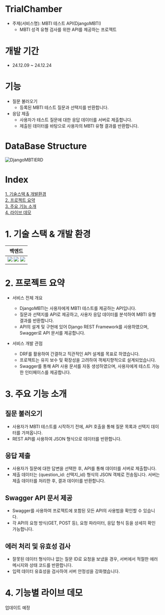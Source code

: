 # TrialChamber
- 주제(서비스명): MBTI 테스트 API(DjangoMBTI)
    - MBTI 성격 유형 검사를 위한 API를 제공하는 프로젝트

# 개발 기간
- 24.12.09 ~ 24.12.24

# 기능
- 질문 불러오기
    - 등록된 MBTI 테스트 질문과 선택지를 반환합니다.
- 응답 제출
    - 사용자가 테스트 질문에 대한 응답 데이터를 서버로 제출합니다.
    - 제출된 데이터를 바탕으로 사용자의 MBTI 유형 결과를 반환합니다.

# DataBase Structure
![DjangoMBTIERD](https://github.com/user-attachments/assets/58013fa8-01d8-4273-8ea6-334c151788c6)

# Index
[1. 기술스택 & 개발환경](#1-기술-스택--개발-환경)  
[2. 프로젝트 요약](#2-프로젝트-요약)  
[3. 주요 기능 소개](#3-주요-기능-소개)  
[4. 라이브 데모](#4-기능별-라이브-데모)  

# 1. 기술 스택 & 개발 환경
<table>
  <thead>
    <tr>
      <th>백엔드</th>
    </tr>
  </thead>
  <tbody>
    <tr>
      <td>
        <img src="https://img.shields.io/badge/python-3776AB?style=for-the-badge&logo=python&logoColor=white">
        <img src="https://img.shields.io/badge/django-092E20?style=for-the-badge&logo=django&logoColor=white">
        <img src="https://img.shields.io/badge/djangorestframework-092E20?style=for-the-badge&logo=django&logoColor=white">
      </td>
    </tr>
  </tbody>
</table>

# 2. 프로젝트 요약
- 서비스 전체 개요
  - DjangoMBTI는 사용자에게 MBTI 테스트를 제공하는 API입니다.
  - 질문과 선택지를 API로 제공하고, 사용자 응답 데이터를 분석하여 MBTI 유형 결과를 반환합니다.
  - API의 설계 및 구현에 있어 Django REST Framework를 사용하였으며, Swagger로 API 문서를 제공합니다.

- 서비스 개발 관점
  - DRF를 활용하여 간결하고 직관적인 API 설계를 목표로 하였습니다.
  - 프로젝트는 유지 보수 및 확장성을 고려하여 객체지향적으로 설계되었습니다.
  - Swagger를 통해 API 사용 문서를 자동 생성하였으며, 사용자에게 테스트 가능한 인터페이스를 제공합니다.
  
# 3. 주요 기능 소개
## 질문 불러오기
- 사용자가 MBTI 테스트를 시작하기 전에, API 호출을 통해 질문 목록과 선택지 데이터를 가져옵니다.
- REST API를 사용하여 JSON 형식으로 데이터를 반환합니다.

## 응답 제출
- 사용자가 질문에 대한 답변을 선택한 후, API를 통해 데이터를 서버로 제출합니다.
- 제출 데이터는 {question_id: 선택지_id} 형식의 JSON 객체로 전송됩니다.
서버는 제출 데이터를 처리한 후, 결과 데이터를 반환합니다.

## Swagger API 문서 제공
- Swagger를 사용하여 프로젝트에 포함된 모든 API의 사용법을 확인할 수 있습니다.
- 각 API의 요청 방식(GET, POST 등), 요청 파라미터, 응답 형식 등을 상세히 확인 가능합니다.

## 에러 처리 및 유효성 검사
- 잘못된 데이터 형식이나 없는 질문 ID로 요청을 보냈을 경우, 서버에서 적절한 에러 메시지와 상태 코드를 반환합니다.
- 입력 데이터 유효성을 검사하여 서버 안정성을 강화했습니다.

# 4. 기능별 라이브 데모
업데이트 예정